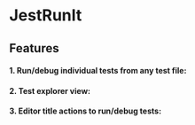 # JestRunIt

## Features
#### 1. Run/debug individual tests from any test file:

#### 2. Test explorer view:

#### 3. Editor title actions to run/debug tests:
